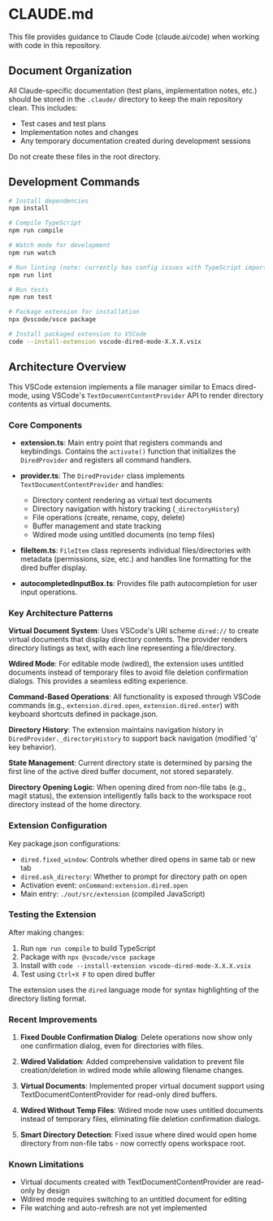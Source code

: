 # CLAUDE.md

This file provides guidance to Claude Code (claude.ai/code) when working with code in this repository.

## Document Organization

All Claude-specific documentation (test plans, implementation notes, etc.) should be stored in the `.claude/` directory to keep the main repository clean. This includes:
- Test cases and test plans
- Implementation notes and changes
- Any temporary documentation created during development sessions

Do not create these files in the root directory.

## Development Commands

```bash
# Install dependencies
npm install

# Compile TypeScript
npm run compile

# Watch mode for development
npm run watch

# Run linting (note: currently has config issues with TypeScript imports)
npm run lint

# Run tests
npm run test

# Package extension for installation
npx @vscode/vsce package

# Install packaged extension to VSCode
code --install-extension vscode-dired-mode-X.X.X.vsix
```

## Architecture Overview

This VSCode extension implements a file manager similar to Emacs dired-mode, using VSCode's `TextDocumentContentProvider` API to render directory contents as virtual documents.

### Core Components

- **extension.ts**: Main entry point that registers commands and keybindings. Contains the `activate()` function that initializes the `DiredProvider` and registers all command handlers.

- **provider.ts**: The `DiredProvider` class implements `TextDocumentContentProvider` and handles:
  - Directory content rendering as virtual text documents
  - Directory navigation with history tracking (`_directoryHistory`)
  - File operations (create, rename, copy, delete)
  - Buffer management and state tracking
  - Wdired mode using untitled documents (no temp files)

- **fileItem.ts**: `FileItem` class represents individual files/directories with metadata (permissions, size, etc.) and handles line formatting for the dired buffer display.

- **autocompletedInputBox.ts**: Provides file path autocompletion for user input operations.

### Key Architecture Patterns

**Virtual Document System**: Uses VSCode's URI scheme `dired://` to create virtual documents that display directory contents. The provider renders directory listings as text, with each line representing a file/directory.

**Wdired Mode**: For editable mode (wdired), the extension uses untitled documents instead of temporary files to avoid file deletion confirmation dialogs. This provides a seamless editing experience.

**Command-Based Operations**: All functionality is exposed through VSCode commands (e.g., `extension.dired.open`, `extension.dired.enter`) with keyboard shortcuts defined in package.json.

**Directory History**: The extension maintains navigation history in `DiredProvider._directoryHistory` to support back navigation (modified 'q' key behavior).

**State Management**: Current directory state is determined by parsing the first line of the active dired buffer document, not stored separately.

**Directory Opening Logic**: When opening dired from non-file tabs (e.g., magit status), the extension intelligently falls back to the workspace root directory instead of the home directory.

### Extension Configuration

Key package.json configurations:
- `dired.fixed_window`: Controls whether dired opens in same tab or new tab
- `dired.ask_directory`: Whether to prompt for directory path on open
- Activation event: `onCommand:extension.dired.open`
- Main entry: `./out/src/extension` (compiled JavaScript)

### Testing the Extension

After making changes:
1. Run `npm run compile` to build TypeScript
2. Package with `npx @vscode/vsce package`
3. Install with `code --install-extension vscode-dired-mode-X.X.X.vsix`
4. Test using `Ctrl+X F` to open dired buffer

The extension uses the `dired` language mode for syntax highlighting of the directory listing format.

### Recent Improvements

1. **Fixed Double Confirmation Dialog**: Delete operations now show only one confirmation dialog, even for directories with files.

2. **Wdired Validation**: Added comprehensive validation to prevent file creation/deletion in wdired mode while allowing filename changes.

3. **Virtual Documents**: Implemented proper virtual document support using TextDocumentContentProvider for read-only dired buffers.

4. **Wdired Without Temp Files**: Wdired mode now uses untitled documents instead of temporary files, eliminating file deletion confirmation dialogs.

5. **Smart Directory Detection**: Fixed issue where dired would open home directory from non-file tabs - now correctly opens workspace root.

### Known Limitations

- Virtual documents created with TextDocumentContentProvider are read-only by design
- Wdired mode requires switching to an untitled document for editing
- File watching and auto-refresh are not yet implemented